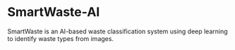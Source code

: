# SmartWaste-AI
SmartWaste is an AI-based waste classification system using deep learning to identify waste types from images.
